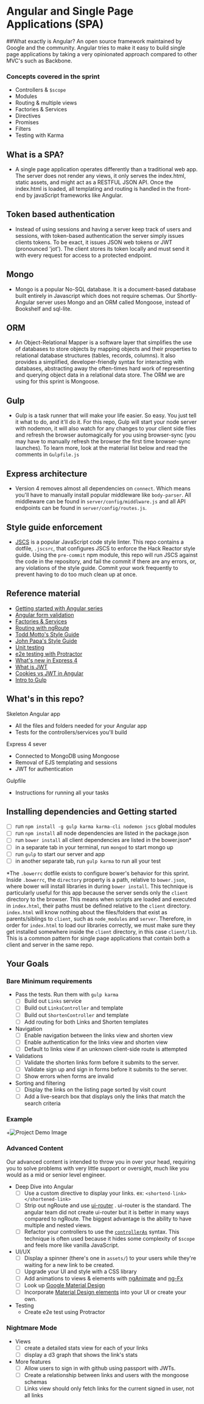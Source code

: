 
# Angular and Single Page Applications (SPA)

##What exactly is Angular?
An open source framework maintained by Google and the community. Angular tries to make it easy to build single page applications by taking a very opinionated approach compared to other MVC's such as Backbone.

### Concepts covered in the sprint
* Controllers & `$scope`
* Modules
* Routing & multiple views
* Factories & Services
* Directives
* Promises
* Filters
* Testing with Karma

## What is a SPA?
* A single page application operates differently than a traditional web app. The server does not render any views, it only serves the index.html, static assets, and might act as a RESTFUL JSON API. Once the index.html is loaded, all templating and routing is handled in the front-end by javaScript frameworks like Angular.

## Token based authentication
* Instead of using sessions and having a server keep track of users and sessions, with token-based authentication the server simply issues clients tokens. To be exact, it issues JSON web tokens or JWT (pronounced 'jot'). The client stores its token locally and must send it with every request for access to a protected endpoint.

## Mongo
* Mongo is a popular No-SQL database. It is a document-based database built entirely in Javascript which does not require schemas. Our Shortly-Angular server uses Mongo and an ORM called Mongoose, instead of Bookshelf and sql-lite.

## ORM
* An Object-Relational Mapper is a software layer that simplifies the use of databases to store objects by mapping objects and their properties to relational database structures (tables, records, columns).  It also provides a simplified, developer-friendly syntax for interacting with databases, abstracting away the often-times hard work of representing and querying object data in a relational data store.  The ORM we are using for this sprint is Mongoose.

## Gulp
* Gulp is a task runner that will make your life easier. So easy. You just tell it what to do, and it'll do it. For this repo, Gulp will start your node server with nodemon, it will also watch for any changes to your client side files and refresh the browser automagically for you using browser-sync (you may have to manually refresh the browser the first time browser-sync launches). To learn more, look at the material list below and read the comments in `Gulpfile.js`

## Express architecture
* Version 4 removes almost all dependencies on `connect`. Which means you'll have to manually install popular middleware like `body-parser`. All middleware can be found in `server/config/middlware.js` and all API endpoints can be found in `server/config/routes.js`.

## Style guide enforcement
* [JSCS](http://jscs.info/) is a popular JavaScript code style linter. This repo contains a dotfile, `.jscsrc`, that configures JSCS to enforce the Hack Reactor style guide. Using the `pre-commit` npm module, this repo will run JSCS against the code in the repository, and fail the commit if there are any errors, or, any violations of the style guide. Commit your work frequently to prevent having to do too much clean up at once.

## Reference material
* [Getting started with Angular series](http://www.ng-newsletter.com/posts/beginner2expert-how_to_start.html)
* [Angular form validation](https://scotch.io/tutorials/angularjs-form-validation)
* [Factories & Services](http://stackoverflow.com/questions/14324451/angular-service-vs-angular-factory)
* [Routing with ngRoute](http://scotch.io/tutorials/javascript/single-page-apps-with-angularjs-routing-and-templating)
* [Todd Motto's Style Guide](https://github.com/toddmotto/angularjs-styleguide)
* [John Papa's Style Guide](https://github.com/johnpapa/angular-styleguide)
* [Unit testing](http://angularclass.github.io/angular-testing-quick-start-guide/)
* [e2e testing with Protractor](http://www.ng-newsletter.com/posts/practical-protractor.html)
* [What's new in Express 4](https://scotch.io/bar-talk/expressjs-4-0-new-features-and-upgrading-from-3-0)
* [What is JWT](http://www.sitepoint.com/using-json-web-tokens-node-js/)
* [Cookies vs JWT in Angular](https://auth0.com/blog/2014/01/07/angularjs-authentication-with-cookies-vs-token/)
* [Intro to Gulp](http://markgoodyear.com/2014/01/getting-started-with-gulp/)


## What's in this repo?
Skeleton Angular app
  * All the files and folders needed for your Angular app
  * Tests for the controllers/services you'll build

Express 4 sever
  * Connected to MongoDB using Mongoose
  * Removal of EJS templating and sessions
  * JWT for authentication

Gulpfile
  * Instructions for running all your tasks

## Installing dependencies and Getting started
* [ ] run `npm install -g gulp karma karma-cli nodemon jscs` global modules
* [ ] run `npm install` all node dependencies are listed in the package.json
* [ ] run `bower install` all client dependencies are listed in the bower.json*
* [ ] in a separate tab in your terminal, run `mongod` to start mongo up
* [ ] run `gulp` to start our server and app
* [ ] in another separate tab, run `gulp karma` to run all your test

*The `.bowerrc` dotfile exists to configure bower's behavior for this sprint. Inside `.bowerrc`, the `directory` property is a path, relative to `bower.json`, where bower will install libraries in during `bower install`. This technique is particularly useful for this app because the server sends only the `client` directory to the browser. This means when scripts are loaded and executed in `index.html`, their paths must be defined relative to the `client` directory. `index.html` will know nothing about the files/folders that exist as parents/siblings to `client`, such as `node_modules` and `server`. Therefore, in order for `index.html` to load our libraries correctly, we must make sure they get installed somewhere inside the `client` directory, in this case `client/lib`. This is a common pattern for single page applications that contain both a client and server in the same repo.

## Your Goals

### Bare Minimum requirements
- Pass the tests. Run them with `gulp karma`
  * [ ] Build out `Links` service
  * [ ] Build out `LinksController` and template
  * [ ] Build out `ShortenController` and template
  * [ ] Add routing for both Links and Shorten templates

- Navigation
  * [ ] Enable navigation between the links view and shorten view
  * [ ] Enable authentication for the links view and shorten view
  * [ ] Default to links view if an unknown client-side route is attempted

- Validations
  * [ ] Validate the shorten links form before it submits to the server.
  * [ ] Validate sign up and sign in forms before it submits to the server.
  * [ ] Show errors when forms are invalid

- Sorting and filtering
  * [ ] Display the links on the listing page sorted by visit count
  * [ ] Add a live-search box that displays only the links that match the search criteria

### Example

+![Project Demo Image](https://cloud.githubusercontent.com/assets/15180/5589465/4f24c206-90d4-11e4-8466-68e9fa0e77ce.gif)

### Advanced Content

Our advanced content is intended to throw you in over your head, requiring you to solve problems with very little support or oversight, much like you would as a mid or senior level engineer.

- Deep Dive into Angular
  * [ ] Use a custom directive to display your links. ex: `<shortend-link> </shortened-link>`
  * [ ] Strip out ngRoute and use [ui-router](https://github.com/angular-ui/ui-router) . ui-router is the standard. The angular team did not create ui-router but it is better in many ways compared to ngRoute. The biggest advantage is the ability to have multiple and nested views.
  * [ ] Refactor your controllers to use the [`controllerAs`](https://github.com/johnpapa/angular-styleguide#controllers) syntax. This technique is often used because it hides some complexity of `$scope` and feels more like vanilla JavaScript.

- UI/UX
  * [ ] Display a spinner (there's one in `assets/`) to your users while they're waiting for a new link to be created.
  * [ ] Upgrade your UI and style with a CSS library
  * [ ] Add animations to views & elements with [ngAnimate](https://docs.angularjs.org/api/ngAnimate) and [ng-Fx](https://github.com/Hendrixer/ng-Fx)
  * [ ] Look up [Google Material Design](https://www.google.com/design/spec/material-design/introduction.html)
  * [ ] Incorporate [Material Design elements](https://material.angularjs.org/latest/) into your UI or create your own.

- Testing
  * Create e2e test using Protractor

### Nightmare Mode
- Views
  * [ ] create a detailed stats view for each of your links
  * [ ] display a d3 graph that shows the link's stats

- More features
  * [ ] Allow users to sign in with github using passport with JWTs.
  * [ ] Create a relationship between links and users with the mongoose schemas
  * [ ] Links view should only fetch links for the current signed in user, not all links
